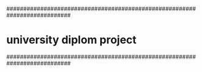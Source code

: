 ###########################################################################
# university diplom project
###########################################################################
